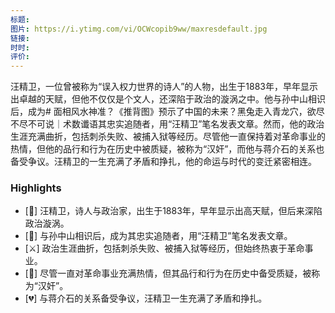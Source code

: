 ```yaml
---
标题: 
图片: https://i.ytimg.com/vi/OCWcopib9ww/maxresdefault.jpg
链接: 
时时: 
评价:
---
```

汪精卫，一位曾被称为“误入权力世界的诗人”的人物，出生于1883年，早年显示出卓越的天赋，但他不仅仅是个文人，还深陷于政治的漩涡之中。他与孙中山相识后，成为# 面相风水神准？《推背图》预示了中国的未来？黑兔走入青龙穴，欲尽不尽不可说｜术数谶语其忠实追随者，用“汪精卫”笔名发表文章。然而，他的政治生涯充满曲折，包括刺杀失败、被捕入狱等经历。尽管他一直保持着对革命事业的热情，但他的品行和行为在历史中被质疑，被称为“汉奸”，而他与蒋介石的关系也备受争议。汪精卫的一生充满了矛盾和挣扎，他的命运与时代的变迁紧密相连。

### Highlights

- [👤] 汪精卫，诗人与政治家，出生于1883年，早年显示出高天赋，但后来深陷政治漩涡。
- [🤝] 与孙中山相识后，成为其忠实追随者，用“汪精卫”笔名发表文章。
- [⚔️] 政治生涯曲折，包括刺杀失败、被捕入狱等经历，但始终热衷于革命事业。
- [🤔] 尽管一直对革命事业充满热情，但其品行和行为在历史中备受质疑，被称为“汉奸”。
- [💔] 与蒋介石的关系备受争议，汪精卫一生充满了矛盾和挣扎。